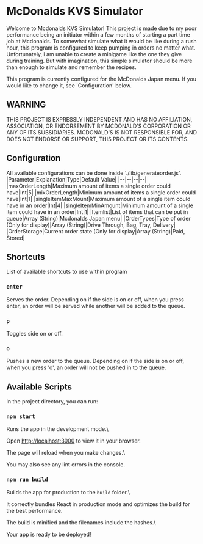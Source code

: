 # McDonalds KVS Simulator

Welcome to Mcdonalds KVS Simulator! This project is made due to my poor performance being an initiator within a few months of starting a part time job at Mcdonalds. To somewhat simulate what it would be like during a rush hour, this program is configured to keep pumping in orders no matter what. Unfortunately, i am unable to create a minigame like the one they give during training. But with imagination, this simple simulator should be more than enough to simulate and remember the recipes.

This program is currently configured for the McDonalds Japan menu. If you would like to change it, see 'Configuration' below.

  

## WARNING

THIS PROJECT IS EXPRESSLY INDEPENDENT AND HAS NO AFFILIATION, ASSOCIATION, OR ENDORSEMENT BY MCDONALD'S CORPORATION OR ANY OF ITS SUBSIDIARIES. MCDONALD'S IS NOT RESPONSIBLE FOR, AND DOES NOT ENDORSE OR SUPPORT, THIS PROJECT OR ITS CONTENTS.

  

## Configuration

All available configurations can be done inside './lib/generateorder.js'.
|Parameter|Explanation|Type|Default Value|
|--|--|--|--|
|maxOrderLength|Maximum amount of items a single order could have|Int|5|
|mixOrderLength|Minimum amount of items a single order could have|Int|1|
|singleItemMaxMount|Maximum amount of a single item could have in an order|Int|4|
|singleItemMinAmount|Minimum amount of a single item could have in an order|Int|1|
|Itemlist|List of items that can be put in queue|Array (String)|Mcdonalds Japan menu|
|OrderTypes|Type of order (Only for display)|Array (String)|Drive Through, Bag, Tray, Delivery|
|OrderStorage|Current order state (Only for display|Array (String)|Paid, Stored|

  
  

## Shortcuts

List of available shortcuts to use within program

### `enter`

Serves the order. Depending on if the side is on or off, when you press enter, an order will be served while another will be added to the queue.

### `p`

Toggles side on or off.

### `o`

Pushes a new order to the queue. Depending on if the side is on or off, when you press 'o', an order will not be pushed in to the queue.

  

## Available Scripts

  

In the project directory, you can run:

  

### `npm start`

  

Runs the app in the development mode.\

Open [http://localhost:3000](http://localhost:3000) to view it in your browser.

  

The page will reload when you make changes.\

You may also see any lint errors in the console.

  

### `npm run build`

  

Builds the app for production to the `build` folder.\

It correctly bundles React in production mode and optimizes the build for the best performance.

  

The build is minified and the filenames include the hashes.\

Your app is ready to be deployed!